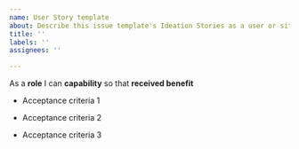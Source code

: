 ```yaml
---
name: User Story template
about: Describe this issue template's Ideation Stories as a user or site owner
title: ''
labels: ''
assignees: ''

---
```


As a **role** I can **capability** so that **received benefit**

- Acceptance criteria 1

- Acceptance criteria 2

- Acceptance criteria 3
